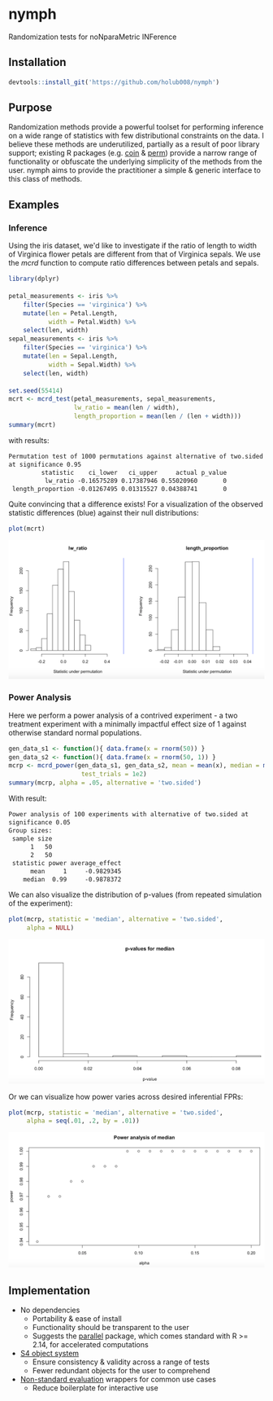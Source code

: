 # nymph
Randomization tests for noNparaMetric INFerence

## Installation
```R
devtools::install_git('https://github.com/holub008/nymph')
```

## Purpose
Randomization methods provide a powerful toolset for performing inference on a wide range of statistics with few distributional constraints on the data. I believe these methods are underutilized, partially as a result of poor library support; existing R packages (e.g. [coin](https://cran.r-project.org/web/packages/coin/index.html) & [perm](https://cran.r-project.org/web/packages/perm/index.html)) provide a narrow range of functionality or obfuscate the underlying simplicity of the methods from the user. nymph aims to provide the practitioner a simple & generic interface to this class of methods.

## Examples

### Inference
Using the iris dataset, we'd like to investigate if the ratio of length to width of Virginica flower petals are different from that of Virginica sepals. We use the _mcrd_ function to compute ratio differences between petals and sepals.
```R
library(dplyr)

petal_measurements <- iris %>% 
    filter(Species == 'virginica') %>% 
    mutate(len = Petal.Length, 
           width = Petal.Width) %>%
    select(len, width)
sepal_measurements <- iris %>% 
    filter(Species == 'virginica') %>% 
    mutate(len = Sepal.Length,
           width = Sepal.Width) %>%
    select(len, width)

set.seed(55414)
mcrt <- mcrd_test(petal_measurements, sepal_measurements, 
                  lw_ratio = mean(len / width),
                  length_proportion = mean(len / (len + width)))
summary(mcrt)
```
with results:
```
Permutation test of 1000 permutations against alternative of two.sided at significance 0.95 
         statistic    ci_lower   ci_upper     actual p_value
          lw_ratio -0.16575289 0.17387946 0.55020960       0
 length_proportion -0.01267495 0.01315527 0.04388741       0
```
Quite convincing that a difference exists! For a visualization of the observed statistic differences (blue) against their null distributions:
```R
plot(mcrt)
```
![iris_mcrt](docs/images/iris_mcrt.png)

### Power Analysis
Here we perform a power analysis of a contrived experiment - a two treatment experiment with a minimally impactful effect size of 1 against otherwise standard normal populations.
```R
gen_data_s1 <- function(){ data.frame(x = rnorm(50)) }
gen_data_s2 <- function(){ data.frame(x = rnorm(50, 1)) }
mcrp <- mcrd_power(gen_data_s1, gen_data_s2, mean = mean(x), median = median(x), 
                    test_trials = 1e2)
summary(mcrp, alpha = .05, alternative = 'two.sided')
```
With result:
```
Power analysis of 100 experiments with alternative of two.sided at significance 0.05 
Group sizes:
 sample size
      1   50
      2   50
 statistic power average_effect
      mean     1     -0.9829345
    median  0.99     -0.9878372
```

We can also visualize the distribution of p-values (from repeated simulation of the experiment):
```R
plot(mcrp, statistic = 'median', alternative = 'two.sided', 
     alpha = NULL)
```
![median_p_dist](docs/images/median_p_dist.png)

Or we can visualize how power varies across desired inferential FPRs:
```R
plot(mcrp, statistic = 'median', alternative = 'two.sided', 
     alpha = seq(.01, .2, by = .01))
```
![median_alpha_v_power](docs/images/median_alpha_v_power.png)

## Implementation
  * No dependencies
    * Portability & ease of install
    * Functionality should be transparent to the user
    * Suggests the [parallel](http://stat.ethz.ch/R-manual/R-devel/library/parallel/doc/parallel.pdf) package, which comes standard with R >= 2.14, for accelerated computations
  * [S4 object system](https://stat.ethz.ch/R-manual/R-devel/library/methods/html/Introduction.html)
    * Ensure consistency & validity across a range of tests
    * Fewer redundant objects for the user to comprehend
  * [Non-standard evaluation](http://developer.r-project.org/nonstandard-eval.pdf) wrappers for common use cases
    * Reduce boilerplate for interactive use
